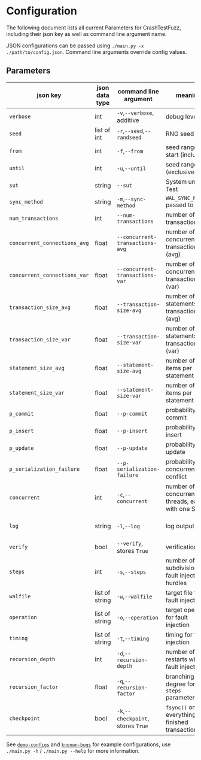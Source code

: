 # Configuration

The following document lists all current Parameters for CrashTestFuzz, including their json key as well as command line argument name.

JSON configurations can be passed using `./main.py -x ./path/to/config.json`. Command line arguments override config values.

## Parameters

| json key                     | json data type | command line argument              | meaning                                            | notes                                                   |
|-|-|-|-|-|
| `verbose`                    | int            | `-v`,`--verbose`, additive         | debug level                                        | theoretical max 4, usable until 2                       |
| `seed`                       | list of int    | `-r`,`--seed`,`--randseed`         | RNG seed                                           | overrides `from`,`until`                                |
| `from`                       | int            | `-f`,`--from`                      | seed range start (inclusive)                       |                                                         |
| `until`                      | int            | `-u`,`--until`                     | seed range end (exclusive)                         | default `10_000`                                        |
| `sut`                        | string         | `--sut`                            | System under Test                                  |                                                         |
| `sync_method`                | string         | `-m`,`--sync-method`               | `WAL_SYNC_METHOD` passed to SUT                    |                                                         |
| `num_transactions`           | int            | `--num-transactions`               | number of transactions                             |                                                         |
| `concurrent_connections_avg` | float          | `--concurrent-transactions-avg`    | number of concurrent transactions (avg)            |                                                         |
| `concurrent_connections_var` | float          | `--concurrent-transactions-var`    | number of concurrent transactions (var)            |                                                         |
| `transaction_size_avg`       | float          | `--transaction-size-avg`           | number of statements per transaction (avg)         |                                                         |
| `transaction_size_var`       | float          | `--transaction-size-var`           | number of statements per transaction (var)         |                                                         |
| `statement_size_avg`         | float          | `--statement-size-avg`             | number of data items per statement (avg)           |                                                         |
| `statement_size_var`         | float          | `--statement-size-var`             | number of data items per statement (var)           |                                                         |
| `p_commit`                   | float          | `--p-commit`                       | probability for commit                             | `p_rollback` = 1 - `p_commit`                           |
| `p_insert`                   | float          | `--p-insert`                       | probability for insert                             |                                                         |
| `p_update`                   | float          | `--p-update`                       | probability for update                             | `p_delete` = 1 - (`p_insert` + `p_update`)              |
| `p_serialization_failure`    | float          | `--p-serialization-failure`        | probability for concurrency conflict               | target value only, cc only when locked values available |
| `concurrent`                 | int            | `-c`,`--concurrent`                | number of concurrent threads, each with one SUT    |                                                         |
| `log`                        | string         | `-l`,`--log`                       | log output level                                   | `all`/`failed`/`retry`(only for `verify`==True)/`none`  |
| `verify`                     | bool           | `--verify`, stores `True`          | verification run                                   | = no fault injection                                    |
| `steps`                      | int            | `-s`,`--steps`                     | number of subdivisions for fault injection hurdles | only for `verify`==False                                |
| `walfile`                    | list of string | `-w`,`--walfile`                   | target file for fault injection                    | only for `verify`==False                                |
| `operation`                  | list of string | `-o`,`--operation`                 | target operation for fault injection               | only for `verify`==False                                |
| `timing`                     | list of string | `-t`,`--timing`                    | timing for fault injection                         | only for `verify`==False                                |
| `recursion_depth`            | int            | `-d`,`--recursion-depth`           | number of restarts with fault injection            | only for `verify`==False                                |
| `recursion_factor`           | float          | `-q`,`--recursion-factor`          | branching degree for `steps` parameter             | only for `verify`==False                                |
| `checkpoint`                 | bool           | `-k`,`--checkpoint`, stores `True` | `fsync()` on everything after finished transaction | only for `verify`==False                                |

See [`demo-configs`](demo-configs) and [`knonwn-bugs`](known-bugs) for example configurations, use `./main.py -h` / `./main.py --help` for more information.
